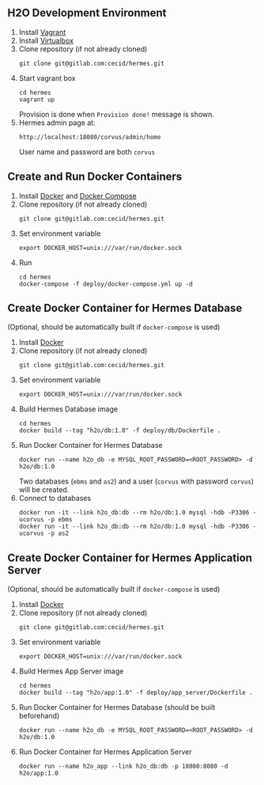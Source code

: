 ## H2O Development Environment

1. Install [Vagrant](https://www.vagrantup.com)
1. Install [Virtualbox](https://www.virtualbox.org)
1. Clone repository (if not already cloned)
   ```
   git clone git@gitlab.com:cecid/hermes.git
   ```
1. Start vagrant box
   ```
   cd hermes
   vagrant up
   ```
   Provision is done when `Provision done!` message is shown.
1. Hermes admin page at:
   ```
   http://localhost:18080/corvus/admin/home
   ```
   User name and password are both `corvus`


## Create and Run Docker Containers

1. Install [Docker](https://www.docker.com) and [Docker Compose](https://docs.docker.com/compose/)
1. Clone repository (if not already cloned)
   ```
   git clone git@gitlab.com:cecid/hermes.git
   ```
1. Set environment variable
   ```
   export DOCKER_HOST=unix:///var/run/docker.sock
   ```
1. Run
   ```
   cd hermes
   docker-compose -f deploy/docker-compose.yml up -d
   ```


## Create Docker Container for Hermes Database

(Optional, should be automatically built if `docker-compose` is used)

1. Install [Docker](https://www.docker.com)
1. Clone repository (if not already cloned)
   ```
   git clone git@gitlab.com:cecid/hermes.git
   ```
1. Set environment variable
   ```
   export DOCKER_HOST=unix:///var/run/docker.sock
   ```
1. Build Hermes Database image
   ```
   cd hermes
   docker build --tag "h2o/db:1.0" -f deploy/db/Dockerfile .
   ```
1. Run Docker Container for Hermes Database
   ```
   docker run --name h2o_db -e MYSQL_ROOT_PASSWORD=<ROOT_PASSWORD> -d h2o/db:1.0
   ```
   Two databases (`ebms` and `as2`) and a user (`corvus` with password `corvus`) will be created.
1. Connect to databases
   ```
   docker run -it --link h2o_db:db --rm h2o/db:1.0 mysql -hdb -P3306 -ucorvus -p ebms
   docker run -it --link h2o_db:db --rm h2o/db:1.0 mysql -hdb -P3306 -ucorvus -p as2
   ```


## Create Docker Container for Hermes Application Server

(Optional, should be automatically built if `docker-compose` is used)

1. Install [Docker](https://www.docker.com)
1. Clone repository (if not already cloned)
   ```
   git clone git@gitlab.com:cecid/hermes.git
   ```
1. Set environment variable
   ```
   export DOCKER_HOST=unix:///var/run/docker.sock
   ```
1. Build Hermes App Server image
   ```
   cd hermes
   docker build --tag "h2o/app:1.0" -f deploy/app_server/Dockerfile .
   ```
1. Run Docker Container for Hermes Database (should be built beforehand)
   ```
   docker run --name h2o_db -e MYSQL_ROOT_PASSWORD=<ROOT_PASSWORD> -d h2o/db:1.0
   ```
1. Run Docker Container for Hermes Application Server
   ```
   docker run --name h2o_app --link h2o_db:db -p 18080:8080 -d h2o/app:1.0
   ```
